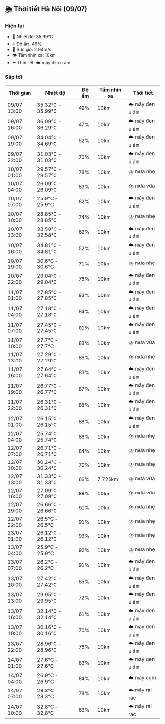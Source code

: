 ## 🌦️ Thời tiết Hà Nội (09/07)

### Hiện tại

- 🌡️ Nhiệt độ: 35.99℃
- 💦 Độ ẩm: 49%
- 💨 Sức gió: 2.94m/s
- 👁️ Tầm nhìn xa: 10km
- ☂️ Thời tiết: ☁️ mây đen u ám

### Sắp tới

| Thời gian | Nhiệt độ | Độ ẩm | Tầm nhìn xa | Thời tiết |
| --- | --- | --- | --- | --- |
| 09/07 13:00 | 35.32℃ - 35.99℃ | 49% | 10km | ☁️ mây đen u ám |
| 09/07 16:00 | 36.09℃ - 36.29℃ | 47% | 10km | ☁️ mây đen u ám |
| 09/07 19:00 | 34.04℃ - 34.69℃ | 52% | 10km | ☁️ mây đen u ám |
| 09/07 22:00 | 31.03℃ - 31.03℃ | 70% | 10km | ☁️ mây đen u ám |
| 10/07 01:00 | 29.57℃ - 29.57℃ | 78% | 10km | ⛈️ mưa nhẹ |
| 10/07 04:00 | 26.09℃ - 26.09℃ | 89% | 10km | ⛈️ mưa vừa |
| 10/07 07:00 | 25.9℃ - 25.9℃ | 82% | 10km | ☁️ mây đen u ám |
| 10/07 10:00 | 28.85℃ - 28.85℃ | 74% | 10km | ⛈️ mưa nhẹ |
| 10/07 13:00 | 32.58℃ - 32.58℃ | 62% | 10km | ☁️ mây đen u ám |
| 10/07 16:00 | 34.81℃ - 34.81℃ | 52% | 10km | ☁️ mây đen u ám |
| 10/07 19:00 | 30.6℃ - 30.6℃ | 71% | 10km | ⛈️ mưa nhẹ |
| 10/07 22:00 | 29.04℃ - 29.04℃ | 78% | 10km | ☁️ mây đen u ám |
| 11/07 01:00 | 27.85℃ - 27.85℃ | 83% | 10km | ☁️ mây đen u ám |
| 11/07 04:00 | 27.18℃ - 27.18℃ | 84% | 10km | ☁️ mây đen u ám |
| 11/07 07:00 | 27.45℃ - 27.45℃ | 81% | 10km | ☁️ mây đen u ám |
| 11/07 10:00 | 27.7℃ - 27.7℃ | 83% | 10km | ⛈️ mưa vừa |
| 11/07 13:00 | 27.29℃ - 27.29℃ | 86% | 10km | ⛈️ mưa nhẹ |
| 11/07 16:00 | 27.64℃ - 27.64℃ | 83% | 10km | ☁️ mây đen u ám |
| 11/07 19:00 | 26.77℃ - 26.77℃ | 87% | 10km | ☁️ mây đen u ám |
| 11/07 22:00 | 26.31℃ - 26.31℃ | 88% | 10km | ☁️ mây đen u ám |
| 12/07 01:00 | 26.15℃ - 26.15℃ | 88% | 10km | ☁️ mây đen u ám |
| 12/07 04:00 | 25.74℃ - 25.74℃ | 88% | 10km | ⛈️ mưa nhẹ |
| 12/07 07:00 | 26.71℃ - 26.71℃ | 84% | 10km | ⛈️ mưa nhẹ |
| 12/07 10:00 | 30.24℃ - 30.24℃ | 70% | 10km | ⛈️ mưa nhẹ |
| 12/07 13:00 | 31.33℃ - 31.33℃ | 66% | 7.725km | ⛈️ mưa vừa |
| 12/07 16:00 | 27.09℃ - 27.09℃ | 88% | 10km | ⛈️ mưa vừa |
| 12/07 19:00 | 26.66℃ - 26.66℃ | 91% | 10km | ⛈️ mưa nhẹ |
| 12/07 22:00 | 26.5℃ - 26.5℃ | 91% | 10km | ⛈️ mưa nhẹ |
| 13/07 01:00 | 26.12℃ - 26.12℃ | 93% | 10km | ⛈️ mưa nhẹ |
| 13/07 04:00 | 25.9℃ - 25.9℃ | 92% | 10km | ⛈️ mưa nhẹ |
| 13/07 07:00 | 26.2℃ - 26.2℃ | 91% | 10km | ☁️ mây đen u ám |
| 13/07 10:00 | 27.42℃ - 27.42℃ | 85% | 10km | ☁️ mây đen u ám |
| 13/07 13:00 | 29.95℃ - 29.95℃ | 72% | 10km | ☁️ mây đen u ám |
| 13/07 16:00 | 32.14℃ - 32.14℃ | 61% | 10km | ☁️ mây đen u ám |
| 13/07 19:00 | 30.16℃ - 30.16℃ | 70% | 10km | ☁️ mây đen u ám |
| 13/07 22:00 | 28.96℃ - 28.96℃ | 76% | 10km | ☁️ mây đen u ám |
| 14/07 01:00 | 27.6℃ - 27.6℃ | 83% | 10km | ☁️ mây đen u ám |
| 14/07 04:00 | 26.9℃ - 26.9℃ | 84% | 10km | ☁️ mây cụm |
| 14/07 07:00 | 28.3℃ - 28.3℃ | 78% | 10km | ☁️ mây rải rác |
| 14/07 10:00 | 32.8℃ - 32.8℃ | 63% | 10km | ☁️ mây rải rác |
